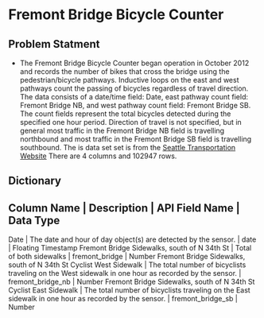 # Fremont Bridge Bicycle Counter
## Problem Statment  
- The Fremont Bridge Bicycle Counter began operation in October 2012 and records the number of bikes that cross the bridge using the pedestrian/bicycle pathways. Inductive loops on the east and west pathways count the passing of bicycles regardless of travel direction. The data consists of a date/time field: Date, east pathway count field: Fremont Bridge NB, and west pathway count field: Fremont Bridge SB. The count fields represent the total bicycles detected during the specified one hour period. Direction of travel is not specified, but in general most traffic in the Fremont Bridge NB field is travelling northbound and most traffic in the Fremont Bridge SB field is travelling southbound. The is data set set is from the [Seattle Transportation Website](https://data.seattle.gov/Transportation/Fremont-Bridge-Bicycle-Counter/65db-xm6k/about_data) There are 4 columns and 102947 rows. 

## Dictionary 
Column Name                                                        | Description                                                                                          | API Field Name    | Data Type
-------------------------------------------------------------------------------------------------------------------------------------------------------------------------------------------------------------------
Date                                                               | The date and hour of day object(s) are detected by the sensor.                                       | date              | Floating Timestamp
Fremont Bridge Sidewalks, south of N 34th St                       | Total of both sidewalks                                                                              | fremont_bridge    | Number
Fremont Bridge Sidewalks, south of N 34th St Cyclist West Sidewalk | The total number of bicyclists traveling on the West sidewalk in one hour as recorded by the sensor. | fremont_bridge_nb | Number
Fremont Bridge Sidewalks, south of N 34th St Cyclist East Sidewalk | The total number of bicyclists traveling on the East sidewalk in one hour as recorded by the sensor. | fremont_bridge_sb | Number

